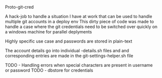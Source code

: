 Proto-git-cred

A hack-job to handle a situation I have at work that can be used to handle multiple git accounts in a deploy env
This dirty piece of code was made to handle a case where the git credentials need to be switched over quickly on a windows machine for parallel deplyments

Highly specific use case and passwords are stored in plain-text

The account details go into individual <username>-details.sh files and and corresponding entries are made in the git-settings-helper.sh file

TODO - Handling errors when special characters are present in username or password
TODO - dbstore for credentials
